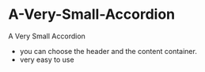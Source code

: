 A-Very-Small-Accordion
======================

A Very Small Accordion


<ul>
<li>you can choose the header and the content container.</li>
<li>very easy to use</li>
</ul>
